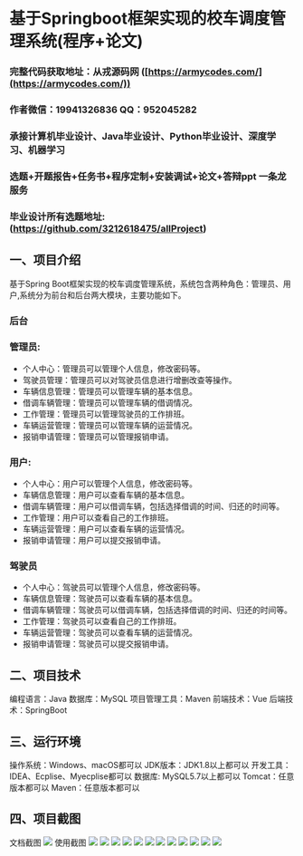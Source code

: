 基于Springboot框架实现的校车调度管理系统(程序+论文)
=
###  完整代码获取地址：从戎源码网 ([https://armycodes.com/](https://armycodes.com/))
###  作者微信：19941326836  QQ：952045282 
###  承接计算机毕业设计、Java毕业设计、Python毕业设计、深度学习、机器学习
###  选题+开题报告+任务书+程序定制+安装调试+论文+答辩ppt 一条龙服务
###  毕业设计所有选题地址:(https://github.com/3212618475/allProject)


一、项目介绍
---
基于Spring Boot框架实现的校车调度管理系统，系统包含两种角色：管理员、用户,系统分为前台和后台两大模块，主要功能如下。

### 后台
### 管理员:
- 个人中心：管理员可以管理个人信息，修改密码等。
- 驾驶员管理：管理员可以对驾驶员信息进行增删改查等操作。
- 车辆信息管理：管理员可以管理车辆的基本信息。
- 借调车辆管理：管理员可以管理车辆的借调情况。
- 工作管理：管理员可以管理驾驶员的工作排班。
- 车辆运营管理：管理员可以管理车辆的运营情况。
- 报销申请管理：管理员可以管理报销申请。
  
### 用户:
- 个人中心：用户可以管理个人信息，修改密码等。
- 车辆信息管理：用户可以查看车辆的基本信息。
- 借调车辆管理：用户可以借调车辆，包括选择借调的时间、归还的时间等。
- 工作管理：用户可以查看自己的工作排班。
- 车辆运营管理：用户可以查看车辆的运营情况。
- 报销申请管理：用户可以提交报销申请。

### 驾驶员
- 个人中心：驾驶员可以管理个人信息，修改密码等。
- 车辆信息管理：驾驶员可以查看车辆的基本信息。
- 借调车辆管理：驾驶员可以借调车辆，包括选择借调的时间、归还的时间等。
- 工作管理：驾驶员可以查看自己的工作排班。
- 车辆运营管理：驾驶员可以查看车辆的运营情况。
- 报销申请管理：驾驶员可以提交报销申请。

二、项目技术
---
编程语言：Java
数据库：MySQL
项目管理工具：Maven
前端技术：Vue
后端技术：SpringBoot

三、运行环境
---
操作系统：Windows、macOS都可以
JDK版本：JDK1.8以上都可以
开发工具：IDEA、Ecplise、Myecplise都可以
数据库: MySQL5.7以上都可以
Tomcat：任意版本都可以
Maven：任意版本都可以

四、项目截图
---
文档截图
![](limage/1.png)
使用截图
![](image/1.png)
![](image/2.png)
![](image/3.png)
![](image/4.png)
![](image/5.png)
![](image/6.png)
![](image/7.png)
![](image/8.png)
![](image/9.png)
![](image/10.png)
![](image/11.png)
![](image/12.png)
